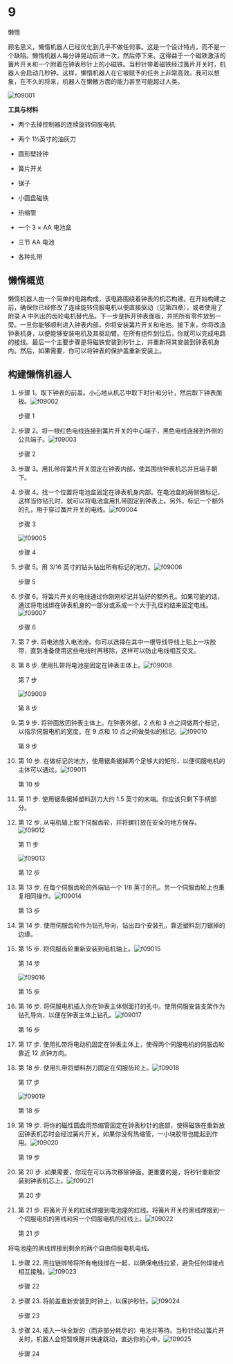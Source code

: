 # 9

懒惰

顾名思义，懒惰机器人已经优化到几乎不做任何事。这是一个设计特点，而不是一个缺陷。懒惰机器人每分钟晃动前进一次，然后停下来。这得益于一个磁铁激活的簧片开关和一个附着在钟表秒针上的小磁铁。当秒针带着磁铁经过簧片开关时，机器人会启动几秒钟。这样，懒惰机器人在它被赋予的任务上非常高效。我可以想象，在不久的将来，机器人在懒散方面的能力甚至可能超过人类。

![f09001](img/f09001.png)

**工具与材料**

+   两个去掉控制器的连续旋转伺服电机

+   两个 1½英寸的油灰刀

+   圆形壁挂钟

+   簧片开关

+   锯子

+   小圆盘磁铁

+   热缩管

+   一个 3 × AA 电池盒

+   三节 AA 电池

+   各种扎带

## 懒惰概览

懒惰机器人由一个简单的电路构成，该电路围绕着钟表的机芯构建。在开始构建之前，确保你已经修改了连续旋转伺服电机以便直接驱动（见第四章），或者使用了附录 A 中列出的齿轮电机替代品。下一步是拆开钟表面板，并把所有零件放到一旁。一旦你能够顺利进入钟表内部，你将安装簧片开关和电池。接下来，你将改造钟表机身，以便能够安装电机及其驱动臂。在所有组件到位后，你就可以完成电路的接线。最后一个主要步骤是将磁铁安装到秒针上，并重新将其安装到钟表机身内。然后，如果需要，你可以将钟表的保护盖重新安装上。

## 构建懒惰机器人

1.  步骤 1。取下钟表的前盖。小心地从机芯中取下时针和分针，然后取下钟表面板。![f09002](img/f09002.png)

    步骤 1

1.  步骤 2。将一根红色电线连接到簧片开关的中心端子，黑色电线连接到外侧的公共端子。![f09003](img/f09003.png)

    步骤 2

1.  步骤 3。用扎带将簧片开关固定在钟表内部，使其围绕钟表机芯并且端子朝下。

1.  步骤 4。找一个位置将电池盒固定在钟表机身内部。在电池盒的两侧做标记，这样当你钻孔时，就可以将电池盒用扎带固定到钟表上。另外，标记一个额外的孔，用于穿过簧片开关的电线。![f09004](img/f09004.png)

    步骤 3

    ![f09005](img/f09005.png)

    步骤 4

1.  步骤 5。用 3/16 英寸的钻头钻出所有标记的地方。![f09006](img/f09006.png)

    步骤 5

1.  步骤 6。将簧片开关的电线通过你刚刚标记并钻好的额外孔。如果可能的话，通过将电线绑在钟表机身的一部分或系成一个大于孔径的结来固定电线。![f09007](img/f09007.png)

    步骤 6

1.  第 7 步. 将电池放入电池座。你可以选择在其中一根导线导线上贴上一块胶带，直到准备使用这些电线时再移除，这样可以防止电线相互交叉。

1.  第 8 步. 使用扎带将电池座固定在钟表主体上。![f09008](img/f09008.png)

    第 7 步

    ![f09009](img/f09009.png)

    第 8 步

1.  第 9 步. 将钟面放回钟表主体上。在钟表外部，2 点和 3 点之间做两个标记，以指示伺服电机的宽度。在 9 点和 10 点之间做类似的标记。![f09010](img/f09010.png)

    第 9 步

1.  第 10 步. 在做标记的地方，使用锯条锯掉两个足够大的矩形，以便伺服电机的主体可以通过。![f09011](img/f09011.png)

    第 10 步

1.  第 11 步. 使用锯条锯掉塑料刮刀大约 1.5 英寸的末端。你应该只剩下手柄部分。

1.  第 12 步. 从电机轴上取下伺服齿轮，并将螺钉放在安全的地方保存。![f09012](img/f09012.png)

    第 11 步

    ![f09013](img/f09013.png)

    第 12 步

1.  第 13 步. 在每个伺服齿轮的外端钻一个 1/8 英寸的孔。另一个伺服齿轮上也重复相同操作。![f09014](img/f09014.png)

    第 13 步

1.  第 14 步. 使用伺服齿轮作为钻孔导向，钻出四个安装孔，靠近塑料刮刀锯掉的边缘。

1.  第 15 步. 将伺服齿轮重新安装到电机轴上。![f09015](img/f09015.png)

    第 14 步

    ![f09016](img/f09016.png)

    第 15 步

1.  第 16 步. 将伺服电机插入你在钟表主体侧面打的孔中。使用伺服安装支架作为钻孔导向，以便在钟表主体上钻孔。![f09017](img/f09017.png)

    第 16 步

1.  第 17 步. 使用扎带将电动机固定在钟表主体上，使得两个伺服电机的伺服齿轮靠近 12 点钟方向。

1.  第 18 步. 使用扎带将塑料刮刀固定在伺服齿轮上。![f09018](img/f09018.png)

    第 17 步

    ![f09019](img/f09019.png)

    第 18 步

1.  第 19 步. 将你的磁性圆盘用热缩管固定在钟表秒针的底部，使得磁铁在重新放回钟表机芯时会经过簧片开关。如果你没有热缩管，一小块胶带也能起到作用。![f09020](img/f09020.png)

    第 19 步

1.  第 20 步. 如果需要，你现在可以再次移除钟面。更重要的是，将秒针重新安装到钟表机芯上。![f09021](img/f09021.png)

    第 20 步

1.  第 21 步. 将簧片开关的红线焊接到电池座的红线。将簧片开关的黑线焊接到一个伺服电机的黑线和另一个伺服电机的红线上。![f09022](img/f09022.png)

    第 21 步

将电池座的黑线焊接到剩余的两个自由伺服电机电线。

1.  步骤 22. 用拉链绑带将所有电线绑在一起，以确保电线拉紧，避免任何焊接点相互接触。![f09023](img/f09023.png)

    步骤 22

1.  步骤 23. 将前盖重新安装到时钟上，以保护秒针。![f09024](img/f09024.png)

    步骤 23

1.  步骤 24. 插入一块全新的（而非部分耗尽的）电池并等待。当秒针经过簧片开关时，机器人会短暂唤醒并快速跳动，直达你的心中。![f09025](img/f09025.png)

    步骤 24
